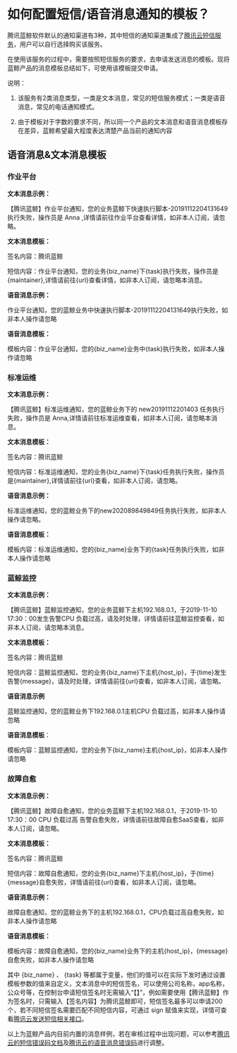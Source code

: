 # 如何配置短信/语音消息通知的模板？

腾讯蓝鲸软件默认的通知渠道有3种，其中短信的通知渠道集成了[腾讯云短信服务](https://cloud.tencent.com/product/sms)，用户可以自行选择购买该服务。

在使用该服务的过程中，需要按照短信服务的要求，去申请发送消息的模板。现将蓝鲸产品的消息模板总结如下，可使用该模板提交申请。

说明：

1. 该服务有2类消息类型，一类是文本消息，常见的短信服务模式；一类是语音消息，常见的电话通知模式。

2. 由于模板对于字数的要求不同，所以同一个产品的文本消息和语音消息模板存在差异，蓝鲸希望最大程度表达清楚产品当前的通知内容

## 语音消息&文本消息模板

### 作业平台

**文本消息示例：**

【腾讯蓝鲸】作业平台通知，您的业务蓝鲸下快速执行脚本-20191112204131649 执行失败，操作员是 Anna ,详情请前往作业平台查看详情，如非本人订阅，请忽略。

**文本消息模板：**

签名内容：腾讯蓝鲸

短信内容：作业平台通知，您的业务{biz_name}下{task}执行失败，操作员是{maintainer},详情请前往{url}查看详情，如非本人订阅，请忽略本消息。

**语音消息示例：**

作业平台通知，您的蓝鲸业务中快速执行脚本-20191112204131649执行失败，如非本人操作请忽略

**语音消息模板：**

模板内容：作业平台通知，您的{biz_name}业务中{task}执行失败，如非本人操作请忽略

### 标准运维

**文本消息示例：**

【腾讯蓝鲸】标准运维通知，您的蓝鲸业务下的 new20191112201403 任务执行失败，操作员是 Anna,详情请前往标准运维查看，如非本人订阅，请忽略本消息。

**文本消息模板：**

签名内容：腾讯蓝鲸

短信内容：标准运维通知，您的业务{biz_name}下{task}任务执行失败，操作员是{maintainer},详情请前往{url}查看，如非本人订阅，请忽略。

**语音消息示例：**

标准运维通知，您的蓝鲸业务下的new202089849849任务执行失败，如非本人操作请忽略。

**语音消息模板：**

模板内容：标准运维通知，您的{biz_name}业务下的{task}任务执行失败，如非本人操作请忽略

### 蓝鲸监控

**文本消息示例：**

【腾讯蓝鲸】蓝鲸监控通知，您的业务蓝鲸下主机192.168.0.1，于2019-11-10 17:30：00发生告警CPU 负载过高，请及时处理，详情请前往蓝鲸监控查看，如非本人订阅，请忽略本消息。

**文本消息模板：**

签名内容：腾讯蓝鲸

短信内容：蓝鲸监控通知，您的业务{biz_name}下主机{host_ip}，于{time}发生告警{message}，请及时处理，详情请前往{url}查看，如非本人订阅，请忽略。

**语音消息示例**

蓝鲸监控通知，您的蓝鲸业务下192.168.0.1主机CPU 负载过高，如非本人操作请忽略

**语音消息模板**：

模板内容：蓝鲸监控通知，您的业务下{biz_name}主机{host_ip}，如非本人操作请忽略

### 故障自愈

**文本消息示例：**

【腾讯蓝鲸】故障自愈通知，您的业务蓝鲸下主机192.168.0.1，于2019-11-10 17:30：00 CPU 负载过高 告警自愈失败，详情请前往故障自愈SaaS查看，如非本人订阅，请忽略。

**文本消息模板：**

签名内容：腾讯蓝鲸

短信内容：故障自愈通知，您的业务{biz_name}下主机{host_ip}，于{time}{message}自愈失败，详情请前往{url}查看，如非本人订阅，请忽略。

**语音消息示例：**

故障自愈通知，您的蓝鲸业务下的主机192.168.0.1，CPU负载过高自愈失败，如非本人操作请忽略

**语音消息模板：**

模板内容：故障自愈通知，您的{biz_name}业务下的主机{host_ip}，{message}自愈失败，如非本人操作请忽略


其中 {biz_name} 、 {task} 等都属于变量，他们的值可以在实际下发时通过设置模板参数的值来自定义，文本消息中的短信签名，可以使用公司名称，app名称，公众号等，在控制台申请短信签名时无需输入“【】”，例如需要使用【腾讯蓝鲸】作为签名时，只需输入【签名内容】为腾讯蓝鲸即可，短信签名最多可以申请200个，若不同短信签名需要匹配不同短信内容，可通过 sign 赋值来实现，详情可查看[腾讯云发送短信相关接口](https://cloud.tencent.com/document/product/382/38778)。

以上为蓝鲸产品内目前内置的消息样例，若在审核过程中出现问题，可以参考[腾讯云的短信错误码文档](https://cloud.tencent.com/document/product/382/3771#.E9.94.99.E8.AF.AF.E7.A0.81.E5.88.97.E8.A1.A8)及[腾讯云的语音消息错误码](https://cloud.tencent.com/document/product/1128/37531)进行调整。
